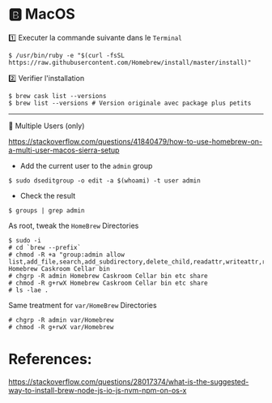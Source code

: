 # :b: MacOS


:one: Executer la commande suivante dans le `Terminal`

```
$ /usr/bin/ruby -e "$(curl -fsSL https://raw.githubusercontent.com/Homebrew/install/master/install)"
```

:two: Verifier l'installation

```
$ brew cask list --versions
$ brew list --versions # Version originale avec package plus petits
```

<hr/>


:bookmark: Multiple Users (only)

https://stackoverflow.com/questions/41840479/how-to-use-homebrew-on-a-multi-user-macos-sierra-setup

* Add the current user to the `admin` group

```
$ sudo dseditgroup -o edit -a $(whoami) -t user admin
```

* Check the result

```
$ groups | grep admin
```

As root, tweak the `HomeBrew` Directories

```
$ sudo -i
# cd `brew --prefix`
# chmod -R +a "group:admin allow list,add_file,search,add_subdirectory,delete_child,readattr,writeattr,readextattr,writeextattr,readsecurity,file_inherit,directory_inherit" Homebrew Caskroom Cellar bin
# chgrp -R admin Homebrew Caskroom Cellar bin etc share
# chmod -R g+rwX Homebrew Caskroom Cellar bin etc share
# ls -lae .
```

Same treatment for `var/HomeBrew` Directories

```
# chgrp -R admin var/Homebrew
# chmod -R g+rwX var/Homebrew
```


# References:

https://stackoverflow.com/questions/28017374/what-is-the-suggested-way-to-install-brew-node-js-io-js-nvm-npm-on-os-x
